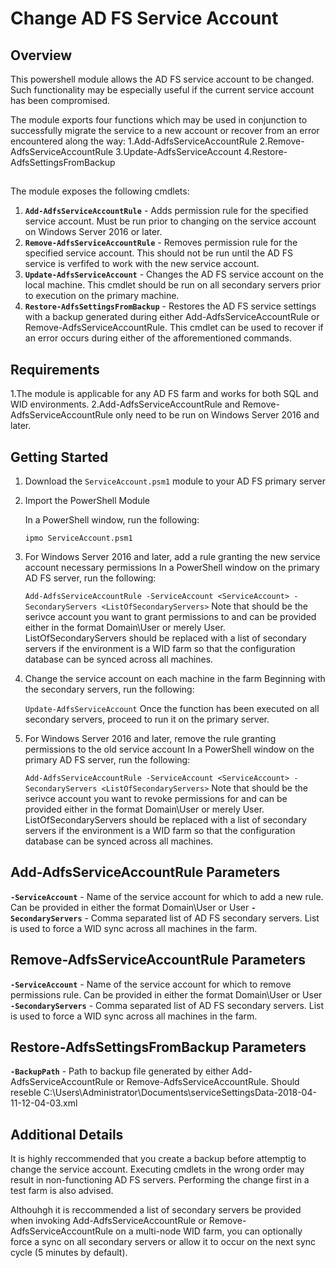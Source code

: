 # Change AD FS Service Account

## Overview

This powershell module allows the AD FS service account to be changed. Such functionality may be especially useful if the current service account has been compromised.

The module exports four functions which may be used in conjunction to successfully migrate the service to a new account or recover from an error encountered along the way:
1.Add-AdfsServiceAccountRule
2.Remove-AdfsServiceAccountRule
3.Update-AdfsServiceAccount
4.Restore-AdfsSettingsFromBackup

##
The module exposes the following cmdlets:
1. __```Add-AdfsServiceAccountRule```__ - Adds permission rule for the specified service account. Must be run prior to changing on the service account on Windows Server 2016 or later.
2. __```Remove-AdfsServiceAccountRule```__ - Removes permission rule for the specified service account. This should not be run until the AD FS service is verfifed to work with the new service account.
3. __```Update-AdfsServiceAccount```__ - Changes the AD FS service account on the local machine. This cmdlet should be run on all secondary servers prior to execution on the primary machine.
4. __```Restore-AdfsSettingsFromBackup```__ - Restores the AD FS service settings with a backup generated during either Add-AdfsServiceAccountRule or Remove-AdfsServiceAccountRule. This cmdlet can be used to recover if an error occurs during either of the afforementioned commands.
## Requirements 

1.The module is applicable for any AD FS farm and works for both SQL and WID environments.
2.Add-AdfsServiceAccountRule and Remove-AdfsServiceAccountRule only need to be run on Windows Server 2016 and later.


## Getting Started 

1. Download the `ServiceAccount.psm1` module to your AD FS primary server

2. Import the PowerShell Module 

    In a PowerShell window, run the following:

    ```ipmo ServiceAccount.psm1```

3. For Windows Server 2016 and later, add a rule granting the new service account necessary permissions
	In a PowerShell window on the primary AD FS server, run the following:

    ```Add-AdfsServiceAccountRule -ServiceAccount <ServiceAccount> -SecondaryServers <ListOfSecondaryServers>```
	Note that <ServiceAccount> should be the serivce account you want to grant permissions to and can be provided either in the format Domain\User or merely User.
	ListOfSecondaryServers should be replaced with a list of secondary servers if the environment is a WID farm so that the configuration database can be synced across all machines.
	
4. Change the service account on each machine in the farm
	Beginning with the secondary servers, run the following:
	
	```Update-AdfsServiceAccount```
	Once the function has been executed on all secondary servers, proceed to run it on the primary server.
	
5. For Windows Server 2016 and later, remove the rule granting permissions to the old service account
	In a PowerShell window on the primary AD FS server, run the following:

    ```Add-AdfsServiceAccountRule -ServiceAccount <ServiceAccount> -SecondaryServers <ListOfSecondaryServers>```
	Note that <ServiceAccount> should be the serivce account you want to revoke permissions for and can be provided either in the format Domain\User or merely User.
	ListOfSecondaryServers should be replaced with a list of secondary servers if the environment is a WID farm so that the configuration database can be synced across all machines.
	


## Add-AdfsServiceAccountRule Parameters

__`-ServiceAccount`__ - Name of the service account for which to add a new rule. Can be provided in either the format Domain\User or User
__`-SecondaryServers`__ - Comma separated list of AD FS secondary servers. List is used to force a WID sync across all machines in the farm.

## Remove-AdfsServiceAccountRule Parameters

__`-ServiceAccount`__ - Name of the service account for which to remove permissions rule. Can be provided in either the format Domain\User or User
__`-SecondaryServers`__ - Comma separated list of AD FS secondary servers. List is used to force a WID sync across all machines in the farm.

## Restore-AdfsSettingsFromBackup Parameters

__`-BackupPath`__ - Path to backup file generated by either Add-AdfsServiceAccountRule or Remove-AdfsServiceAccountRule. Should reseble C:\Users\Administrator\Documents\serviceSettingsData-2018-04-11-12-04-03.xml

## Additional Details

It is highly reccommended that you create a backup before attemptig to change the service account. Executing cmdlets in the wrong order may result in non-functioning AD FS servers. Performing the change first in a test farm is also advised.

Althouhgh it is reccommended a list of secondary servers be provided when invoking Add-AdfsServiceAccountRule or Remove-AdfsServiceAccountRule on a multi-node WID farm, you can optionally force a sync on all secondary servers or allow it to occur on the next sync cycle (5 minutes by default).

